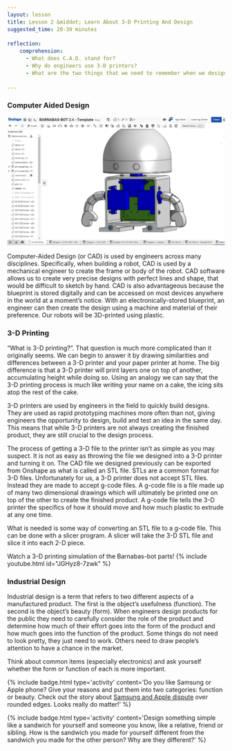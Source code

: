 ```yaml
---
layout: lesson
title: Lesson 2 &middot; Learn About 3-D Printing And Design
suggested_time: 20-30 minutes

reflection:
    comprehension: 
      - What does C.A.D. stand for?
      - Why do engineers use 3-D printers?
      - What are the two things that we need to remember when we design things?

---
```


### Computer Aided Design

<img src="fig-2_0.png" alt="fig-2_0" style="zoom:50%;" class="image center" />

Computer-Aided Design (or CAD) is used by engineers across many disciplines. Specifically, when building a robot, CAD is used by a mechanical engineer to create the frame or body of the robot. CAD software allows us to create very precise designs with perfect lines and shape, that would be difficult to sketch by hand. CAD is also advantageous because the blueprint is stored digitally and can be accessed on most devices anywhere in the world at a moment’s notice. With an electronically-stored blueprint, an engineer can then create the design using a machine and material of their preference. Our robots will be 3D-printed using plastic.

### 3-D Printing
“What is 3-D printing?”. That question is much more complicated than it originally seems. We can begin to answer it by drawing similarities and differences between a 3-D printer and your paper printer at home. The big difference is that a 3-D printer will print layers one on top of another, accumulating height while doing so. Using an analogy we can say that the 3-D printing process is much like writing your name on a cake, the icing sits atop the rest of the cake.

3-D printers are used by engineers in the field to quickly build designs. They are used as rapid prototyping machines more often than not, giving engineers the opportunity to design, build and test an idea in the same day. This means that while 3-D printers are not always creating the finished product, they are still crucial to the design process.

The process of getting a 3-D file to the printer isn’t as simple as you may suspect. It is not as easy as throwing the file we designed into a 3-D printer and turning it on. The CAD file we designed previously can be exported from Onshape as what is called an STL file. STLs are a common format for 3-D files. Unfortunately for us, a 3-D printer does not accept STL files. Instead they are made to accept g-code files. A g-code file is a file made up of many two dimensional drawings which will ultimately be printed one on top of the other to create the finished product. A g-code file tells the 3-D printer the specifics of how it should move and how much plastic to extrude at any one time.

What is needed is some way of converting an STL file to a g-code file. This can be done with a slicer program. A slicer will take the 3-D STL file and slice it into each 2-D piece.

Watch a 3-D printing simulation of the Barnabas-bot parts!
{% include youtube.html id="JGHyz8-7zwk" %}

### Industrial Design 
Industrial design is a term that refers to two different aspects of a manufactured product. The first is the object’s usefulness (function). The second is the object’s beauty (form). When engineers design products for the public they need to carefully consider the role of the product and determine how much of their effort goes into the form of the product and how much goes into the function of the product. Some things do not need to look pretty, they just need to work. Others need to draw people’s attention to have a chance in the market.

Think about common items (especially electronics) and ask yourself whether the form or function of each is more important.

{% include badge.html type='activity' content='Do you like Samsung or Apple phone?  Give your reasons and put them into two categories: function or beauty.   Check out the story about <a href="https://bgr.com/2018/05/24/samsung-apple-lawsuit-patents-rounded-corners-setllement/" target="_blank">Samsung and Apple dispute</a> over rounded edges.  Looks really do matter!' %}

{% include badge.html type='activity' content='Design something simple like a sandwich for yourself and someone you know, like a relative, friend or sibling. How is the sandwich you made for yourself different from the sandwich you made for the other person? Why are they different?' %}
